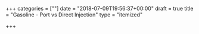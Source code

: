+++
categories = [""]
date = "2018-07-09T19:56:37+00:00"
draft = true
title = "Gasoline - Port vs Direct Injection"
type = "itemized"

+++
